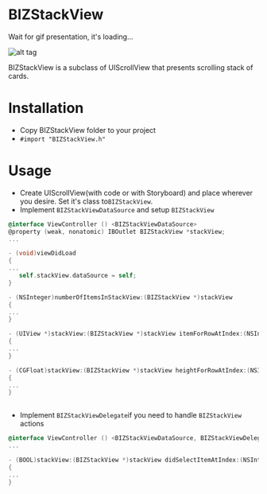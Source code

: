 # BIZStackView

Wait for gif presentation, it's loading...

![alt tag](https://github.com/bizibizi/BIZSlackView/blob/master/presentation.gif)


BIZStackView is a subclass of UIScrollView that presents scrolling stack of cards.

# Installation

 - Copy BIZStackView folder to your project 
 - ```#import "BIZStackView.h"``` 

# Usage

 - Create UIScrollView(with code or with Storyboard) and place wherever you desire. Set it's class to```BIZStackView```.
 - Implement ```BIZStackViewDataSource``` and setup ```BIZStackView```
```objective-c
@interface ViewController () <BIZStackViewDataSource>
@property (weak, nonatomic) IBOutlet BIZStackView *stackView;
...

- (void)viewDidLoad
{
...
   self.stackView.dataSource = self;
}

- (NSInteger)numberOfItemsInStackView:(BIZStackView *)stackView
{
...
}

- (UIView *)stackView:(BIZStackView *)stackView itemForRowAtIndex:(NSInteger)index
{
...
}

- (CGFloat)stackView:(BIZStackView *)stackView heightForRowAtIndex:(NSInteger)index
{
...
}
 
```
- Implement ```BIZStackViewDelegate```if you need to handle ```BIZStackView``` actions
```objective-c
@interface ViewController () <BIZStackViewDataSource, BIZStackViewDelegate>
...

- (BOOL)stackView:(BIZStackView *)stackView didSelectItemAtIndex:(NSInteger)index
{
...
}
```
 
